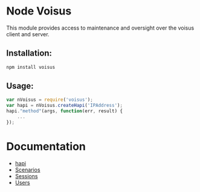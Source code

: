 # Node Voisus

This module provides access to maintenance and oversight over the voisus client and server.

## Installation:

```javascript
npm install voisus
```

## Usage:

```javascript
var nVoisus = require('voisus');
var hapi = nVoisus.createHapi('IPAddress');
hapi."method"(args, function(err, result) {
	...
});
```


# Documentation
- [hapi][docs_hapi]
- [Scenarios][docs_scenarios]
- [Sessions][docs_sessions]
- [Users][docs_users]

[docs_hapi]: https://github.com/astilabs/node-voisus/blob/master/docs/hapi.md
[docs_scenarios]: https://github.com/astilabs/node-voisus/blob/master/docs/scenarios.md
[docs_sessions]: https://github.com/astilabs/node-voisus/blob/master/docs/sessions.md
[docs_users]: https://github.com/astilabs/node-voisus/blob/master/docs/users.md
